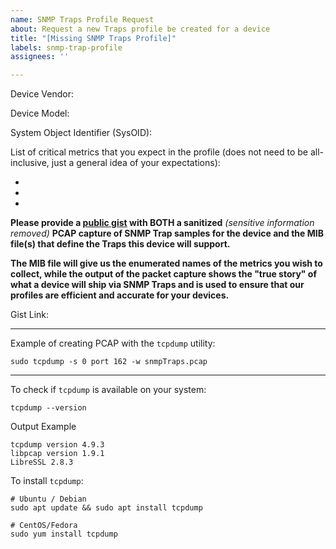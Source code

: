 ```yaml
---
name: SNMP Traps Profile Request
about: Request a new Traps profile be created for a device
title: "[Missing SNMP Traps Profile]"
labels: snmp-trap-profile
assignees: ''

---
```


[NOTE]: # ( ^^ Please add the Device Vendor and Model in the title above. ^^ )

Device Vendor: 

Device Model: 

[NOTE]: # (If you do not know your SysOID, it can be gathered from the SNMP walk you provide at the end of this issue. It is the value of this OID in the SYSTEM-MIB: `1.3.6.1.2.1.1.2.0`)

System Object Identifier (SysOID): 

List of critical metrics that you expect in the profile (does not need to be all-inclusive, just a general idea of your expectations):

 - 
 -
 -

**Please provide a [public gist](https://gist.github.com/) with BOTH a sanitized** *(sensitive information removed)* **PCAP capture of SNMP Trap samples for the device and the MIB file(s) that define the Traps this device will support.**

**The MIB file will give us the enumerated names of the metrics you wish to collect, while the output of the packet capture shows the "true story" of what a device will ship via SNMP Traps and is used to ensure that our profiles are efficient and accurate for your devices.**

Gist Link: 

---
Example of creating PCAP with the `tcpdump` utility:
```
sudo tcpdump -s 0 port 162 -w snmpTraps.pcap
```
---
To check if `tcpdump` is available on your system:
```
tcpdump --version
```

Output Example
```
tcpdump version 4.9.3
libpcap version 1.9.1
LibreSSL 2.8.3
```

To install `tcpdump`:
```
# Ubuntu / Debian
sudo apt update && sudo apt install tcpdump

# CentOS/Fedora
sudo yum install tcpdump
```
